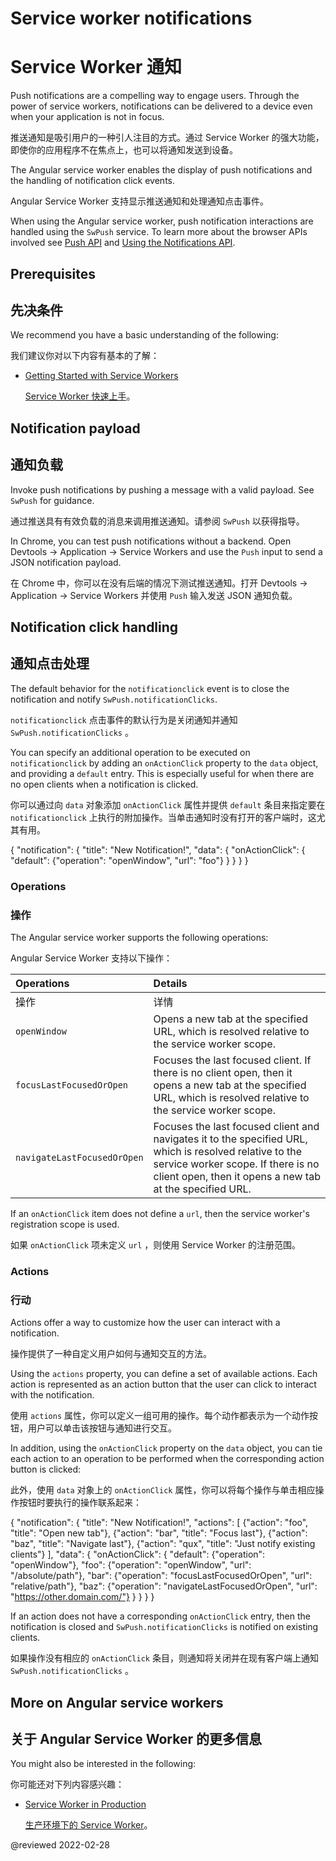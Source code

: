 # Service worker notifications

# Service Worker 通知

Push notifications are a compelling way to engage users.
Through the power of service workers, notifications can be delivered to a device even when your application is not in focus.

推送通知是吸引用户的一种引人注目的方式。通过 Service Worker 的强大功能，即使你的应用程序不在焦点上，也可以将通知发送到设备。

The Angular service worker enables the display of push notifications and the handling of notification click events.

Angular Service Worker 支持显示推送通知和处理通知点击事件。

<div class="alert is-helpful">

When using the Angular service worker, push notification interactions are handled using the `SwPush` service.
To learn more about the browser APIs involved see [Push API](https://developer.mozilla.org/docs/Web/API/Push_API) and [Using the Notifications API](https://developer.mozilla.org/docs/Web/API/Notifications_API/Using_the_Notifications_API).

</div>

## Prerequisites

## 先决条件

We recommend you have a basic understanding of the following:

我们建议你对以下内容有基本的了解：

* [Getting Started with Service Workers](guide/service-worker-getting-started)

  [Service Worker 快速上手](guide/service-worker-getting-started)。

## Notification payload

## 通知负载

Invoke push notifications by pushing a message with a valid payload.
See `SwPush` for guidance.

通过推送具有有效负载的消息来调用推送通知。请参阅 `SwPush` 以获得指导。

<div class="alert is-helpful">

In Chrome, you can test push notifications without a backend.
Open Devtools -> Application -> Service Workers and use the `Push` input to send a JSON notification payload.

在 Chrome 中，你可以在没有后端的情况下测试推送通知。打开 Devtools -> Application -> Service Workers 并使用 `Push` 输入发送 JSON 通知负载。

</div>

## Notification click handling

## 通知点击处理

The default behavior for the `notificationclick` event is to close the notification and notify `SwPush.notificationClicks`.

`notificationclick` 点击事件的默认行为是关闭通知并通知 `SwPush.notificationClicks` 。

You can specify an additional operation to be executed on `notificationclick` by adding an `onActionClick` property to the `data` object, and providing a `default` entry.
This is especially useful for when there are no open clients when a notification is clicked.

你可以通过向 `data` 对象添加 `onActionClick` 属性并提供 `default` 条目来指定要在 `notificationclick` 上执行的附加操作。当单击通知时没有打开的客户端时，这尤其有用。

<code-example format="json" language="json">

{
  "notification": {
    "title": "New Notification!",
    "data": {
      "onActionClick": {
        "default": {"operation": "openWindow", "url": "foo"}
      }
    }
  }
}

</code-example>

### Operations

### 操作

The Angular service worker supports the following operations:

Angular Service Worker 支持以下操作：

| Operations | Details |
| :--------- | :------ |
| 操作 | 详情 |
| `openWindow` | Opens a new tab at the specified URL, which is resolved relative to the service worker scope. |
| `focusLastFocusedOrOpen` | Focuses the last focused client. If there is no client open, then it opens a new tab at the specified URL, which is resolved relative to the service worker scope. |
| `navigateLastFocusedOrOpen` | Focuses the last focused client and navigates it to the specified URL, which is resolved relative to the service worker scope. If there is no client open, then it opens a new tab at the specified URL. |

<div class="alert is-important">

If an `onActionClick` item does not define a `url`, then the service worker's registration scope is used.

如果 `onActionClick` 项未定义 `url` ，则使用 Service Worker 的注册范围。

</div>

### Actions

### 行动

Actions offer a way to customize how the user can interact with a notification.

操作提供了一种自定义用户如何与通知交互的方法。

Using the `actions` property, you can define a set of available actions.
Each action is represented as an action button that the user can click to interact with the notification.

使用 `actions` 属性，你可以定义一组可用的操作。每个动作都表示为一个动作按钮，用户可以单击该按钮与通知进行交互。

In addition, using the `onActionClick` property on the `data` object, you can tie each action to an operation to be performed when the corresponding action button is clicked:

此外，使用 `data` 对象上的 `onActionClick` 属性，你可以将每个操作与单击相应操作按钮时要执行的操作联系起来：

<code-example format="typescript" language="typescript">

{
  "notification": {
    "title": "New Notification!",
    "actions": [
      {"action": "foo", "title": "Open new tab"},
      {"action": "bar", "title": "Focus last"},
      {"action": "baz", "title": "Navigate last"},
      {"action": "qux", "title": "Just notify existing clients"}
    ],
    "data": {
      "onActionClick": {
        "default": {"operation": "openWindow"},
        "foo": {"operation": "openWindow", "url": "/absolute/path"},
        "bar": {"operation": "focusLastFocusedOrOpen", "url": "relative/path"},
        "baz": {"operation": "navigateLastFocusedOrOpen", "url": "https://other.domain.com/"}
      }
    }
  }
}

</code-example>

<div class="alert is-important">

If an action does not have a corresponding `onActionClick` entry, then the notification is closed and `SwPush.notificationClicks` is notified on existing clients.

如果操作没有相应的 `onActionClick` 条目，则通知将关闭并在现有客户端上通知 `SwPush.notificationClicks` 。

</div>

## More on Angular service workers

## 关于 Angular Service Worker 的更多信息

You might also be interested in the following:

你可能还对下列内容感兴趣：

* [Service Worker in Production](guide/service-worker-devops)

  [生产环境下的 Service Worker](guide/service-worker-devops)。

<!-- links -->

<!-- external links -->

<!-- end links -->

@reviewed 2022-02-28